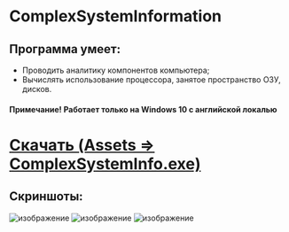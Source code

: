 # ComplexSystemInformation
## Программа умеет:
- Проводить аналитику компонентов компьютера;
- Вычислять использование процессора, занятое пространство ОЗУ, дисков.
#### Примечание! Работает только на Windows 10 с английской локалью

# [Скачать (Assets => ComplexSystemInfo.exe)](https://github.com/liaten/ComplexSystemInformation/releases)

## Скриншоты:
![изображение](https://user-images.githubusercontent.com/35489460/139940200-4a92b7ff-2d67-4b74-9e4d-ff8b008a8536.png)
![изображение](https://user-images.githubusercontent.com/35489460/139940251-68551d52-78d5-466c-bb91-85f86d754b3e.png)
![изображение](https://user-images.githubusercontent.com/35489460/139940291-2d77a6fe-43a3-49cf-bec4-4958763e0aeb.png)
